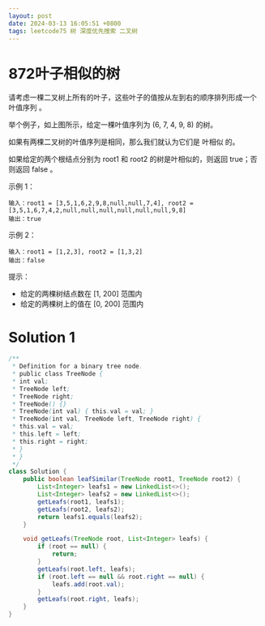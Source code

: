 ```yaml
---
layout: post
date: 2024-03-13 16:05:51 +0800
tags: leetcode75 树 深度优先搜索 二叉树
---
```


# 872叶子相似的树

请考虑一棵二叉树上所有的叶子，这些叶子的值按从左到右的顺序排列形成一个 叶值序列 。

举个例子，如上图所示，给定一棵叶值序列为 (6, 7, 4, 9, 8) 的树。

如果有两棵二叉树的叶值序列是相同，那么我们就认为它们是 叶相似 的。

如果给定的两个根结点分别为 root1 和 root2 的树是叶相似的，则返回 true；否则返回 false 。

示例 1：
```
输入：root1 = [3,5,1,6,2,9,8,null,null,7,4], root2 = [3,5,1,6,7,4,2,null,null,null,null,null,null,9,8]
输出：true
```
示例 2：
```
输入：root1 = [1,2,3], root2 = [1,3,2]
输出：false
```
提示：
+ 给定的两棵树结点数在 [1, 200] 范围内
+ 给定的两棵树上的值在 [0, 200] 范围内

# Solution 1

``` java
/**
 * Definition for a binary tree node.
 * public class TreeNode {
 * int val;
 * TreeNode left;
 * TreeNode right;
 * TreeNode() {}
 * TreeNode(int val) { this.val = val; }
 * TreeNode(int val, TreeNode left, TreeNode right) {
 * this.val = val;
 * this.left = left;
 * this.right = right;
 * }
 * }
 */
class Solution {
    public boolean leafSimilar(TreeNode root1, TreeNode root2) {
        List<Integer> leafs1 = new LinkedList<>();
        List<Integer> leafs2 = new LinkedList<>();
        getLeafs(root1, leafs1);
        getLeafs(root2, leafs2);
        return leafs1.equals(leafs2);
    }

    void getLeafs(TreeNode root, List<Integer> leafs) {
        if (root == null) {
            return;
        }
        getLeafs(root.left, leafs);
        if (root.left == null && root.right == null) {
            leafs.add(root.val);
        }
        getLeafs(root.right, leafs);
    }
}
```
